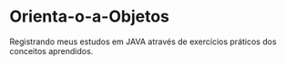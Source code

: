 # Orienta-o-a-Objetos
Registrando meus estudos em JAVA através de exercícios práticos dos conceitos aprendidos.
